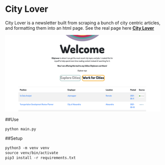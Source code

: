 # City Lover

City Lover is a newsletter built from scraping a bunch of city centric articles, and formatting them into an html page. See the real page here **[City Lover](https://www.gabrielhn.com/topics/city/)**

![website](/website_example.png)

##Use
```
python main.py
```

##Setup
```
python3 -m venv venv
source venv/bin/activate
pip3 install -r requirements.txt
```
